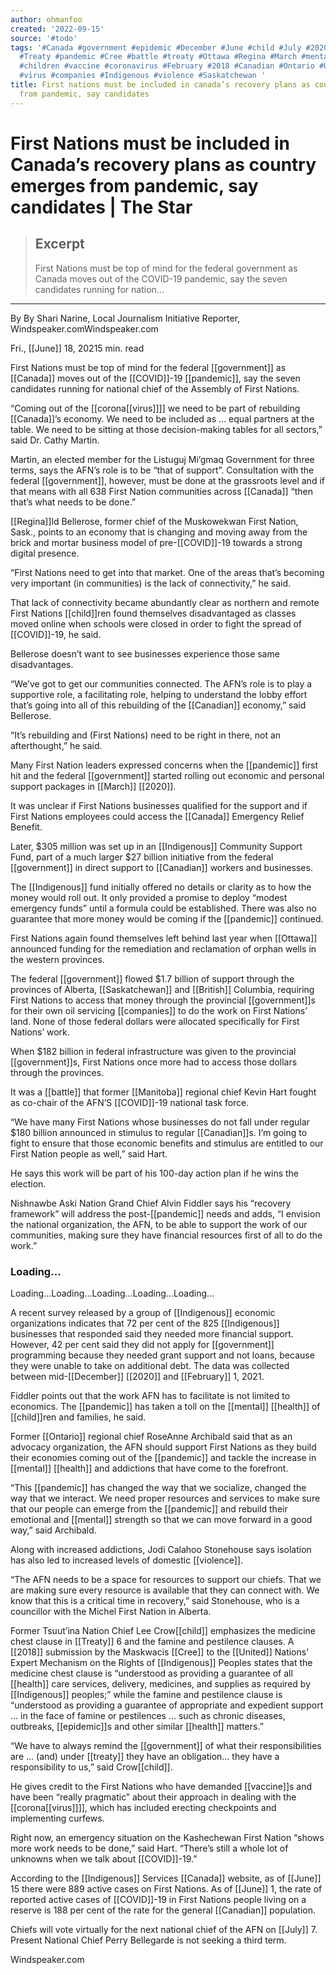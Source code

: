 ```yaml
---
author: ohmanfoo
created: '2022-09-15'
source: '#todo'
tags: '#Canada #government #epidemic #December #June #child #July #2020 #Manitoba
  #Treaty #pandemic #Cree #battle #treaty #Ottawa #Regina #March #mental #health #British
  #children #vaccine #coronavirus #February #2018 #Canadian #Ontario #United #COVID
  #virus #companies #Indigenous #violence #Saskatchewan '
title: First nations must be included in canada’s recovery plans as country emerges
  from pandemic, say candidates
---
```


# First Nations must be included in Canada’s recovery plans as country emerges from pandemic, say candidates | The Star

> ## Excerpt
> First Nations must be top of mind for the federal government as Canada moves out of the COVID-19 pandemic, say the seven candidates running for nation...

---
By By Shari Narine, Local Journalism Initiative Reporter, Windspeaker.comWindspeaker.com

Fri., [[June]] 18, 20215 min. read

First Nations must be top of mind for the federal [[government]] as [[Canada]] moves out of the [[COVID]]-19 [[pandemic]], say the seven candidates running for national chief of the Assembly of First Nations.

“Coming out of the [[corona[[virus]]]] we need to be part of rebuilding [[Canada]]’s economy. We need to be included as … equal partners at the table. We need to be sitting at those decision-making tables for all sectors,” said Dr. Cathy Martin.

Martin, an elected member for the Listuguj Mi’gmaq Government for three terms, says the AFN’s role is to be “that of support”. Consultation with the federal [[government]], however, must be done at the grassroots level and if that means with all 638 First Nation communities across [[Canada]] “then that’s what needs to be done.”

[[Regina]]ld Bellerose, former chief of the Muskowekwan First Nation, Sask., points to an economy that is changing and moving away from the brick and mortar business model of pre-[[COVID]]-19 towards a strong digital presence.

“First Nations need to get into that market. One of the areas that’s becoming very important (in communities) is the lack of connectivity,” he said.

That lack of connectivity became abundantly clear as northern and remote First Nations [[child]]ren found themselves disadvantaged as classes moved online when schools were closed in order to fight the spread of [[COVID]]-19, he said.

Bellerose doesn’t want to see businesses experience those same disadvantages.

“We’ve got to get our communities connected. The AFN’s role is to play a supportive role, a facilitating role, helping to understand the lobby effort that’s going into all of this rebuilding of the [[Canadian]] economy,” said Bellerose.

“It’s rebuilding and (First Nations) need to be right in there, not an afterthought,” he said.

Many First Nation leaders expressed concerns when the [[pandemic]] first hit and the federal [[government]] started rolling out economic and personal support packages in [[March]] [[2020]].

It was unclear if First Nations businesses qualified for the support and if First Nations employees could access the [[Canada]] Emergency Relief Benefit.

Later, $305 million was set up in an [[Indigenous]] Community Support Fund, part of a much larger $27 billion initiative from the federal [[government]] in direct support to [[Canadian]] workers and businesses.

The [[Indigenous]] fund initially offered no details or clarity as to how the money would roll out. It only provided a promise to deploy “modest emergency funds” until a formula could be established. There was also no guarantee that more money would be coming if the [[pandemic]] continued.

First Nations again found themselves left behind last year when [[Ottawa]] announced funding for the remediation and reclamation of orphan wells in the western provinces.

The federal [[government]] flowed $1.7 billion of support through the provinces of Alberta, [[Saskatchewan]] and [[British]] Columbia, requiring First Nations to access that money through the provincial [[government]]s for their own oil servicing [[companies]] to do the work on First Nations’ land. None of those federal dollars were allocated specifically for First Nations’ work.

When $182 billion in federal infrastructure was given to the provincial [[government]]s, First Nations once more had to access those dollars through the provinces.

It was a [[battle]] that former [[Manitoba]] regional chief Kevin Hart fought as co-chair of the AFN’S [[COVID]]-19 national task force.

“We have many First Nations whose businesses do not fall under regular $180 billion announced in stimulus to regular [[Canadian]]s. I’m going to fight to ensure that those economic benefits and stimulus are entitled to our First Nation people as well,” said Hart.

He says this work will be part of his 100-day action plan if he wins the election.

Nishnawbe Aski Nation Grand Chief Alvin Fiddler says his “recovery framework” will address the post-[[pandemic]] needs and adds, “I envision the national organization, the AFN, to be able to support the work of our communities, making sure they have financial resources first of all to do the work.”

### Loading...

Loading...Loading...Loading...Loading...Loading...

A recent survey released by a group of [[Indigenous]] economic organizations indicates that 72 per cent of the 825 [[Indigenous]] businesses that responded said they needed more financial support. However, 42 per cent said they did not apply for [[government]] programming because they needed grant support and not loans, because they were unable to take on additional debt. The data was collected between mid-[[December]] [[2020]] and [[February]] 1, 2021.

Fiddler points out that the work AFN has to facilitate is not limited to economics. The [[pandemic]] has taken a toll on the [[mental]] [[health]] of [[child]]ren and families, he said.

Former [[Ontario]] regional chief RoseAnne Archibald said that as an advocacy organization, the AFN should support First Nations as they build their economies coming out of the [[pandemic]] and tackle the increase in [[mental]] [[health]] and addictions that have come to the forefront.

“This [[pandemic]] has changed the way that we socialize, changed the way that we interact. We need proper resources and services to make sure that our people can emerge from the [[pandemic]] and rebuild their emotional and [[mental]] strength so that we can move forward in a good way,” said Archibald.

Along with increased addictions, Jodi Calahoo Stonehouse says isolation has also led to increased levels of domestic [[violence]].

“The AFN needs to be a space for resources to support our chiefs. That we are making sure every resource is available that they can connect with. We know that this is a critical time in recovery,” said Stonehouse, who is a councillor with the Michel First Nation in Alberta.

Former Tsuut’ina Nation Chief Lee Crow[[child]] emphasizes the medicine chest clause in [[Treaty]] 6 and the famine and pestilence clauses. A [[2018]] submission by the Maskwacis [[Cree]] to the [[United]] Nations’ Expert Mechanism on the Rights of [[Indigenous]] Peoples states that the medicine chest clause is “understood as providing a guarantee of all [[health]] care services, delivery, medicines, and supplies as required by [[Indigenous]] peoples;” while the famine and pestilence clause is “understood as providing a guarantee of appropriate and expedient support … in the face of famine or pestilences … such as chronic diseases, outbreaks, [[epidemic]]s and other similar [[health]] matters.”

“We have to always remind the [[government]] of what their responsibilities are … (and) under [[treaty]] they have an obligation… they have a responsibility to us,” said Crow[[child]].

He gives credit to the First Nations who have demanded [[vaccine]]s and have been “really pragmatic” about their approach in dealing with the [[corona[[virus]]]], which has included erecting checkpoints and implementing curfews.

Right now, an emergency situation on the Kashechewan First Nation “shows more work needs to be done,” said Hart. “There’s still a whole lot of unknowns when we talk about [[COVID]]-19.”

According to the [[Indigenous]] Services [[Canada]] website, as of [[June]] 15 there were 889 active cases on First Nations. As of [[June]] 1, the rate of reported active cases of [[COVID]]-19 in First Nations people living on a reserve is 188 per cent of the rate for the general [[Canadian]] population.

Chiefs will vote virtually for the next national chief of the AFN on [[July]] 7. Present National Chief Perry Bellegarde is not seeking a third term.

Windspeaker.com